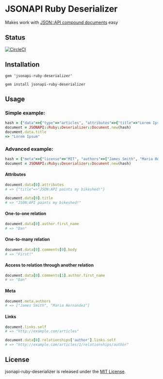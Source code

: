 # JSONAPI Ruby Deserializer
Makes work with [JSON::API compound documents](https://jsonapi.org/format/#document-compound-documents) easy

## Status
[![CircleCI](https://circleci.com/gh/igatto/jsonapi-ruby-deserializer/tree/main.svg?style=shield&circle-token=20af9c492f5ee96fb66bffb1236b11e979549d54)](https://circleci.com/gh/igatto/jsonapi-ruby-deserializer/tree/main)&emsp;&emsp;

## Installation
```
gem 'jsonapi-ruby-deserializer'
```
```
gem install jsonapi-ruby-deserializer
```

## Usage
### Simple example:
```ruby
hash = {"data"=>{"type"=>"articles", "attributes"=>{"title"=>"Lorem Ipsum"}}}
document = JSONAPI::Ruby::Deserializer::Document.new(hash)
document.data.title
=> "Lorem Ipsum"
```

### Advanced example:
```ruby
hash = {"meta"=>{"license"=>"MIT", "authors"=>["James Smith", "Maria Hernandez"]}, "links"=>{"self"=>"http://example.com/articles", "next"=>"http://example.com/articles?page[offset]=2", "last"=>"http://example.com/articles?page[offset]=10"}, "data"=>[{"type"=>"articles", "id"=>"1", "attributes"=>{"title"=>"JSON:API paints my bikeshed!"}, "relationships"=>{"author"=>{"links"=>{"self"=>"http://example.com/articles/1/relationships/author", "related"=>"http://example.com/articles/1/author"}, "data"=>{"type"=>"people", "id"=>"9"}}, "comments"=>{"links"=>{"self"=>"http://example.com/articles/1/relationships/comments", "related"=>"http://example.com/articles/1/comments"}, "data"=>[{"type"=>"comments", "id"=>"5"}, {"type"=>"comments", "id"=>"12"}]}}, "links"=>{"self"=>"http://example.com/articles/1"}}], "included"=>[{"type"=>"people", "id"=>"9", "attributes"=>{"first_name"=>"Dan", "last_name"=>"Gebhardt", "twitter"=>"dgeb"}, "links"=>{"self"=>"http://example.com/people/9"}}, {"type"=>"comments", "id"=>"5", "attributes"=>{"body"=>"First!"}, "relationships"=>{"author"=>{"data"=>{"type"=>"people", "id"=>"2"}}}, "links"=>{"self"=>"http://example.com/comments/5"}}, {"type"=>"comments", "id"=>"12", "attributes"=>{"body"=>"I like XML better"}, "relationships"=>{"author"=>{"data"=>{"type"=>"people", "id"=>"9"}}}, "links"=>{"self"=>"http://example.com/comments/12"}}]}
document = JSONAPI::Ruby::Deserializer::Document.new(hash)
```

#### Attributes
```ruby
document.data[0].attributes
# => {"title"=>"JSON:API paints my bikeshed!"}

document.data[0].title
# => "JSON:API paints my bikeshed!"
```

#### One-to-one relation
```ruby
document.data[0].author.first_name
# => "Dan"
```

#### One-to-many relation
```ruby
document.data[0].comments[0].body
# => "First!"
```

#### Access to relation through another relation
```ruby
document.data[0].comments[1].author.first_name
# => "Dan"
```

#### Meta
```ruby
document.meta.authors
# => ["James Smith", "Maria Hernandez"]
```

#### Links
```ruby
document.links.self
# => "http://example.com/articles"

document.data[0].relationships['author'].links.self
# => "http://example.com/articles/1/relationships/author"
```

## License
jsonapi-ruby-deserializer is released under the [MIT License](http://www.opensource.org/licenses/MIT).
